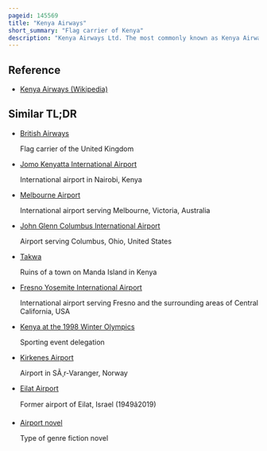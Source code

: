 ```yaml
---
pageid: 145569
title: "Kenya Airways"
short_summary: "Flag carrier of Kenya"
description: "Kenya Airways Ltd. The most commonly known as Kenya Airways is the Flag Carrier Airline of Kenya. The Company was founded in 1977 after the Dissolution of east african Airways. Its Head Office is located in embakasi Nairobi with its Airport Hub at Jomo kenyatta international Airport."
---
```


## Reference

- [Kenya Airways (Wikipedia)](https://en.wikipedia.org/?curid=145569)

## Similar TL;DR

- [British Airways](/tldr/en/british-airways)

  Flag carrier of the United Kingdom

- [Jomo Kenyatta International Airport](/tldr/en/jomo-kenyatta-international-airport)

  International airport in Nairobi, Kenya

- [Melbourne Airport](/tldr/en/melbourne-airport)

  International airport serving Melbourne, Victoria, Australia

- [John Glenn Columbus International Airport](/tldr/en/john-glenn-columbus-international-airport)

  Airport serving Columbus, Ohio, United States

- [Takwa](/tldr/en/takwa)

  Ruins of a town on Manda Island in Kenya

- [Fresno Yosemite International Airport](/tldr/en/fresno-yosemite-international-airport)

  International airport serving Fresno and the surrounding areas of Central California, USA

- [Kenya at the 1998 Winter Olympics](/tldr/en/kenya-at-the-1998-winter-olympics)

  Sporting event delegation

- [Kirkenes Airport](/tldr/en/kirkenes-airport)

  Airport in SÃ¸r-Varanger, Norway

- [Eilat Airport](/tldr/en/eilat-airport)

  Former airport of Eilat, Israel (1949â2019)

- [Airport novel](/tldr/en/airport-novel)

  Type of genre fiction novel
